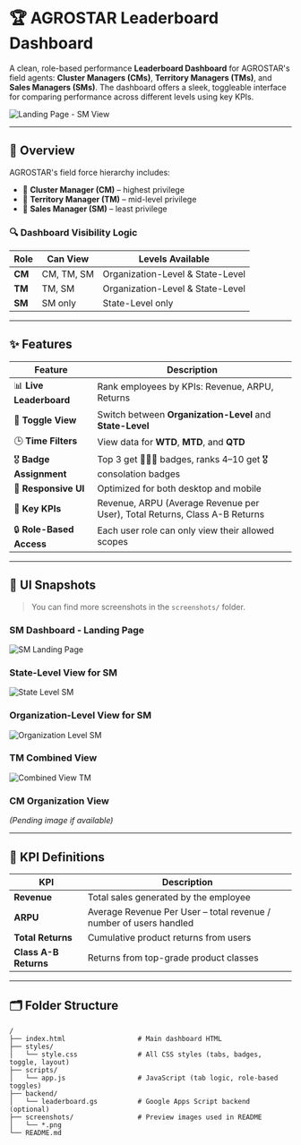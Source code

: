 # 🏆 AGROSTAR Leaderboard Dashboard

A clean, role-based performance **Leaderboard Dashboard** for AGROSTAR's field agents: **Cluster Managers (CMs)**, **Territory Managers (TMs)**, and **Sales Managers (SMs)**. The dashboard offers a sleek, toggleable interface for comparing performance across different levels using key KPIs.

![Landing Page - SM View](./screenshots/sm_landing_page_1.png)

---

## 🚀 Overview

AGROSTAR's field force hierarchy includes:

- 👑 **Cluster Manager (CM)** – highest privilege
- 🎯 **Territory Manager (TM)** – mid-level privilege
- 📌 **Sales Manager (SM)** – least privilege

### 🔍 Dashboard Visibility Logic

| Role | Can View | Levels Available |
|------|----------|------------------|
| **CM** | CM, TM, SM | Organization-Level & State-Level |
| **TM** | TM, SM | Organization-Level & State-Level |
| **SM** | SM only | State-Level only |

---

## ✨ Features

| Feature | Description |
|--------|-------------|
| 📊 **Live Leaderboard** | Rank employees by KPIs: Revenue, ARPU, Returns |
| 🔁 **Toggle View** | Switch between **Organization-Level** and **State-Level** |
| 🕒 **Time Filters** | View data for **WTD**, **MTD**, and **QTD** |
| 🎖️ **Badge Assignment** | Top 3 get 🥇🥈🥉 badges, ranks 4–10 get 🎖️ consolation badges |
| 📱 **Responsive UI** | Optimized for both desktop and mobile |
| 🧮 **Key KPIs** | Revenue, ARPU (Average Revenue per User), Total Returns, Class A-B Returns |
| 🔒 **Role-Based Access** | Each user role can only view their allowed scopes |

---

## 📸 UI Snapshots

> You can find more screenshots in the `screenshots/` folder.

### SM Dashboard - Landing Page  
![SM Landing Page](./screenshots/sm_landing_page_1.png)

### State-Level View for SM  
![State Level SM](./screenshots/sm_State_level_3.png)

### Organization-Level View for SM  
![Organization Level SM](./screenshots/sm_organization_level_4.png)

### TM Combined View  
![Combined View TM](./screenshots/combined_view_tm_6.png)

### CM Organization View  
*(Pending image if available)*

---

## 📐 KPI Definitions

| KPI | Description |
|-----|-------------|
| **Revenue** | Total sales generated by the employee |
| **ARPU** | Average Revenue Per User – total revenue / number of users handled |
| **Total Returns** | Cumulative product returns from users |
| **Class A-B Returns** | Returns from top-grade product classes |

---

## 🗂️ Folder Structure

```plaintext
/
├── index.html                  # Main dashboard HTML
├── styles/
│   └── style.css               # All CSS styles (tabs, badges, toggle, layout)
├── scripts/
│   └── app.js                  # JavaScript (tab logic, role-based toggles)
├── backend/
│   └── leaderboard.gs          # Google Apps Script backend (optional)
├── screenshots/                # Preview images used in README
│   └── *.png
└── README.md
